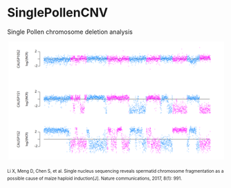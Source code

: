 # SinglePollenCNV
Single Pollen chromosome deletion analysis

<p align="center">
  <img src="pollenCNV.png" width=500">
</p>
<font size="1">
Li X, Meng D, Chen S, et al. Single nucleus sequencing reveals spermatid chromosome fragmentation as a possible cause of maize haploid induction[J]. Nature communications, 2017, 8(1): 991.
</font>
